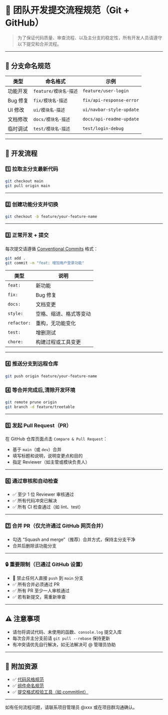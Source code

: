 # 🧭 团队开发提交流程规范（Git + GitHub）

> 为了保证代码质量、审查流程、以及主分支的稳定性，所有开发人员请遵守以下提交和合并流程。

---

## 📌 分支命名规范

| 类型     | 命名格式             | 示例                       |
| ------ | ---------------- | ------------------------ |
| 功能开发   | `feature/模块名-描述` | `feature/user-login`     |
| Bug 修复 | `fix/模块名-描述`     | `fix/api-response-error` |
| UI 修改  | `ui/模块名-描述`      | `ui/navbar-style-update` |
| 文档修改   | `docs/模块名-描述`    | `docs/api-readme-update` |
| 临时调试   | `test/模块名-描述`    | `test/login-debug`       |

---

## 🚀 开发流程

### 1️⃣ 拉取主分支最新代码

```bash
git checkout main
git pull origin main
```

---

### 2️⃣ 创建功能分支并切换

```bash
git checkout -b feature/your-feature-name
```

---

### 3️⃣ 正常开发 + 提交

每次提交请遵循 [Conventional Commits](https://www.conventionalcommits.org/en/v1.0.0/) 格式：

```bash
git add .
git commit -m "feat: 增加用户登录功能"
```

| 类型          | 说明          |
| ----------- | ----------- |
| `feat:`     | 新功能         |
| `fix:`      | Bug 修复      |
| `docs:`     | 文档变更        |
| `style:`    | 空格、缩进、格式等变动 |
| `refactor:` | 重构，无功能变化    |
| `test:`     | 增删测试        |
| `chore:`    | 构建过程或工具变更   |

---

### 4️⃣ 推送分支到远程仓库

```bash
git push origin feature/your-feature-name
```

### 4️⃣  等合并完成后,清除开发环境

```bash
git remote prune origin  
git branch -d feature/treetable

```

---

### 5️⃣ 发起 Pull Request（PR）

在 GitHub 仓库页面点击 `Compare & Pull Request`：

* 基于 `main`（或 `dev`）合并
* 填写标题和说明，说明变更点和目的
* 指定 Reviewer（如主管或模块负责人）

---

### 6️⃣ 通过审核和自动检查

* ✅ 至少 1 位 Reviewer 审核通过
* ✅ 所有代码冲突已解决
* ✅ 所有 CI 检查通过（如 lint、test）

---

### 7️⃣ 合并 PR（仅允许通过 GitHub 网页合并）

* 勾选 “Squash and merge”（推荐）合并方式，保持主分支干净
* 合并后删除该功能分支

---

### 🔒 重要限制（已通过 GitHub 设置）

* 🚫 禁止任何人直接 `push` 到 `main` 分支
* ✅ 所有合并必须通过 PR
* ✅ 所有 PR 至少一人审核通过
* ✅ 若有新提交，需重新审查

---

## ⚠️ 注意事项

* 请勿将调试代码、未使用的函数、`console.log` 提交入库
* 每次合并主分支前请 `git pull --rebase` 保持更新
* 有冲突请优先自行解决，如无法解决可 @ 管理员协助

---

## 📎 附加资源

* ✅ [代码风格规范](./code-style.md)
* ✅ [组件命名规范](./naming-guide.md)
* ✅ [提交格式校验工具（如 commitlint）](./commit-config.md)

---

如有任何流程问题，请联系项目管理员 @xxx 或在项目群沟通确认。

